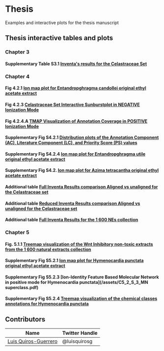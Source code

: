 # Thesis
Examples and interactive plots for the thesis manuscript

<!-- toc -->

## Thesis interactive tables and plots

### Chapter 3

#### Supplementary Table S3.1 [**Inventa's results for the Celastraceae Set**](/assets/Inventas_results_PDF.pdf)

### Chapter 4


#### Fig 4.2.1 [**Ion map plot for Entandropghragma candollei original ethyl acetate extract**](/assets/C4_2_E_candollei_pos_ionmap.html)

#### Fig 4.2.3 [**Celastraceae Set Interactive Sunburstplot in NEGATIVE Ionization Mode**](/assets/C5_2_Inhibitors_PF1600P_Wnt_Treemap.html)

#### Fig 4.2.4.A [**TMAP Visualization of Annotation Coverage in POSITIVE Ionization Mode**](/assets/Celastraceae_annotation_vs_lotusdnp_tmap_2.html)


#### Supplementary Fig S4.2.1 [**Distribution plots of the Annotation Component (AC), Literature Component (LC), and Priority Score (PS) values**](/assets/C4_2_S1_AC_LC_PS_hist.html)

#### Supplementary Fig S4.2.4 [**Ion map plot for Entandropghragma utile original ethyl acetate extract**](/assets/C4_2_E_utile_pos_ionmap.html)

#### Supplementary Fig S4.2. [**Ion map plot for Azima tetracantha original ethyl acetate extract**](/assets/C4_2_A_tetracantha_pos_ionmap.html)

#### Additional table [**Full Inventa Results comparison Aligned vs unaligned for the Celastraceae set**](/assets/C_4_2_Inventa_aligned_unaligned_celastraceae_results_full.html)

#### Additional table [**Reduced Inventa Results comparison Aligned vs unaligned for the Celastraceae set**](/assets/C_4_2_Inventa_aligned_unaligned_celastraceae_results_reduced.html)

#### Additional table [**Full Inventa Results for the 1 600 NEs collection**](/assets/C_4_2_Table_Inventa_PF1600_results.html)

### Chapter 5

#### Fig. 5.1.1 [**Treemap visualization of the Wnt Inhibitory non-toxic extracts from the 1 600 natural extracts collection**](/assets/C5_2_Inhibitors_PF1600P_Wnt_Treemap.html)


#### Supplementary Fig S5.2.1 [**Ion map plot for Hymenocardia punctata original ethyl acetate extract**](/assets/C5_2_S1_IonMap2D_original.html)

#### Supplementary Fig S5.2.3 [**Ion-Identity Feature Based Molecular Network in positive mode for Hymenocardia punctata**](/assets/C5_2_S_3_MN superclass.pdf)

#### Supplementary Fig S5.2.4 [**Treemap visualization of the chemical classes annotations for Hymenocardia punctata**](/assets/C5_2_S4_treemap_pos_original.html)
<!-- tocstop -->



## Contributors

|Name     |  Twitter Handle   | 
|---------|-----------------|
|[Luis Quiros-Guerrero](https://github.com/luigiquiros)| @luisquirosg       |



